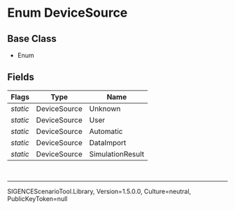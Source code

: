 # Enum DeviceSource
## Base Class
- Enum
## Fields
Flags|Type|Name
-|-|-
*static*|DeviceSource|Unknown
*static*|DeviceSource|User
*static*|DeviceSource|Automatic
*static*|DeviceSource|DataImport
*static*|DeviceSource|SimulationResult

<br /><hr />
SIGENCEScenarioTool.Library, Version=1.5.0.0, Culture=neutral, PublicKeyToken=null
